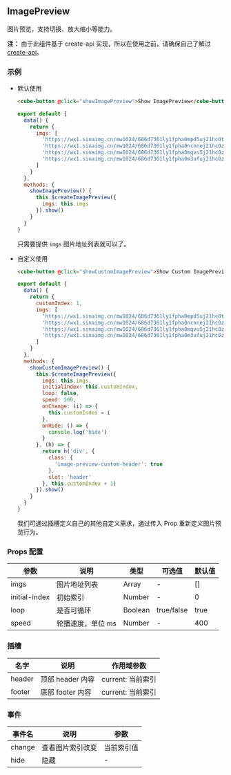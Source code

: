 ## ImagePreview

图片预览，支持切换、放大缩小等能力。

__注：__ 由于此组件基于 create-api 实现，所以在使用之前，请确保自己了解过 [create-api](#/zh-CN/docs/create-api)。

### 示例

- 默认使用

  ```html
  <cube-button @click="showImagePreview">Show ImagePreview</cube-button>
  ```
  ```js
  export default {
    data() {
      return {
        imgs: [
          'https://wx1.sinaimg.cn/mw1024/686d7361ly1fpha0mpd5uj21hc0tyws2.jpg',
          'https://wx1.sinaimg.cn/mw1024/686d7361ly1fpha0ncnnej21hc0zetxo.jpg',
          'https://wx1.sinaimg.cn/mw1024/686d7361ly1fpha0mqvu5j21hc0zkgzz.jpg',
          'https://wx1.sinaimg.cn/mw1024/686d7361ly1fpha0m3ufuj21hc0zkqbj.jpg'
        ]
      }
    },
    methods: {
      showImagePreview() {
        this.$createImagePreview({
          imgs: this.imgs
        }).show()
      }
    }
  }
  ```
  只需要提供 `imgs` 图片地址列表就可以了。

- 自定义使用

  ```html
  <cube-button @click="showCustomImagePreview">Show Custom ImagePreview</cube
  ```
  ```js
  export default {
    data() {
      return {
        customIndex: 1,
        imgs: [
          'https://wx1.sinaimg.cn/mw1024/686d7361ly1fpha0mpd5uj21hc0tyws2.jpg',
          'https://wx1.sinaimg.cn/mw1024/686d7361ly1fpha0ncnnej21hc0zetxo.jpg',
          'https://wx1.sinaimg.cn/mw1024/686d7361ly1fpha0mqvu5j21hc0zkgzz.jpg',
          'https://wx1.sinaimg.cn/mw1024/686d7361ly1fpha0m3ufuj21hc0zkqbj.jpg'
        ]
      }
    },
    methods: {
      showCustomImagePreview() {
        this.$createImagePreview({
          imgs: this.imgs,
          initialIndex: this.customIndex,
          loop: false,
          speed: 500,
          onChange: (i) => {
            this.customIndex = i
          },
          onHide: () => {
            console.log('hide')
          }
        }, (h) => {
          return h('div', {
            class: {
              'image-preview-custom-header': true
            },
            slot: 'header'
          }, this.customIndex + 1)
        }).show()
      }
    }
  }
  ```

  我们可通过插槽定义自己的其他自定义需求，通过传入 Prop 重新定义图片预览行为。

### Props 配置

| 参数 | 说明 | 类型 | 可选值 | 默认值 |
| - | - | - | - | - |
| imgs | 图片地址列表 | Array | - | [] |
| initial-index | 初始索引 | Number | - | 0 |
| loop | 是否可循环 | Boolean | true/false | true |
| speed | 轮播速度，单位 ms | Number | - | 400 |

### 插槽

| 名字 | 说明 | 作用域参数 |
| - | - | - |
| header | 顶部 header 内容 | current: 当前索引 |
| footer | 底部 footer 内容 | current: 当前索引 |

### 事件

| 事件名 | 说明 | 参数 |
| - | - | - |
| change | 查看图片索引改变 | 当前索引值 |
| hide | 隐藏 | - |
